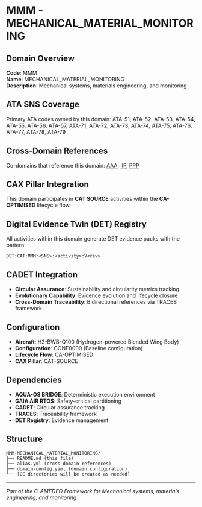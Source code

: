 # MMM - MECHANICAL_MATERIAL_MONITORING

## Domain Overview
**Code**: MMM  
**Name**: MECHANICAL_MATERIAL_MONITORING  
**Description**: Mechanical systems, materials engineering, and monitoring

## ATA SNS Coverage
Primary ATA codes owned by this domain:
ATA-51, ATA-52, ATA-53, ATA-54, ATA-55, ATA-56, ATA-57, ATA-71, ATA-72, ATA-73, ATA-74, ATA-75, ATA-76, ATA-77, ATA-78, ATA-79

## Cross-Domain References
Co-domains that reference this domain:
[AAA](../AAA-*/), [IIF](../IIF-*/), [PPP](../PPP-*/)

## CAX Pillar Integration
This domain participates in **CAT SOURCE** activities within the **CA-OPTIMISED** lifecycle flow.

## Digital Evidence Twin (DET) Registry
All activities within this domain generate DET evidence packs with the pattern:
```
DET:CAT:MMM:<SNS>:<activity>:V<rev>
```

## CADET Integration
- **Circular Assurance**: Sustainability and circularity metrics tracking
- **Evolutionary Capability**: Evidence evolution and lifecycle closure
- **Cross-Domain Traceability**: Bidirectional references via TRACES framework

## Configuration
- **Aircraft**: H2-BWB-Q100 (Hydrogen-powered Blended Wing Body)
- **Configuration**: CONF0000 (Baseline configuration)
- **Lifecycle Flow**: CA-OPTIMISED
- **CAX Pillar**: CAT-SOURCE

## Dependencies
- **AQUA-OS BRIDGE**: Deterministic execution environment
- **GAIA AIR RTOS**: Safety-critical partitioning
- **CADET**: Circular assurance tracking
- **TRACES**: Traceability framework
- **DET Registry**: Evidence management

## Structure
```
MMM-MECHANICAL_MATERIAL_MONITORING/
├── README.md (this file)
├── alias.yml (cross-domain references)
├── domain-config.yaml (domain configuration)
└── [CE directories will be created as needed]
```

---
*Part of the C-AMEDEO Framework for Mechanical systems, materials engineering, and monitoring*